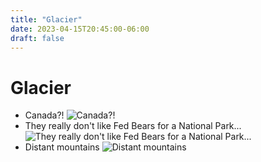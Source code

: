 ```yaml
---
title: "Glacier"
date: 2023-04-15T20:45:00-06:00
draft: false
---
```


# Glacier

* Canada?!
  ![Canada?!](https://i.imgur.com/CqyBekw.jpeg)
* They really don't like Fed Bears for a National Park...
  ![They really don't like Fed Bears for a National Park...](https://i.imgur.com/AaL8UA0.jpeg)
* Distant mountains
  ![Distant mountains](https://i.imgur.com/Z3nVg4E.jpeg)
